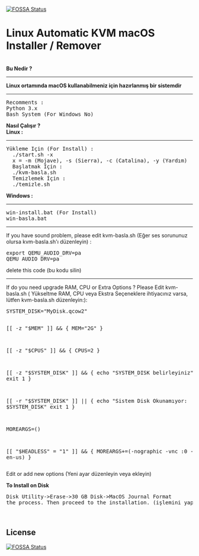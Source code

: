 [![FOSSA Status](https://app.fossa.io/api/projects/git%2Bgithub.com%2Falicangonullu%2Flinux-macos-virtual.svg?type=shield)](https://app.fossa.io/projects/git%2Bgithub.com%2Falicangonullu%2Flinux-macos-virtual?ref=badge_shield)

<h1>Linux Automatic KVM macOS Installer / Remover</h1>
<br>
<b>Bu Nedir ?</b>
<hr></hr>
<b>Linux ortamında macOS kullanabilmeniz için hazırlanmış bir sistemdir</b>
<hr></hr>
<pre>
Recomments : 
Python 3.x
Bash System (For Windows No)</pre>
<b>Nasıl Çalışır ?</b>
<br>
<b> Linux : </b>
<hr></hr>
<pre>Yükleme Için (For Install) :
  ./start.sh -x
  x = -m (Mojave), -s (Sierra), -c (Catalina), -y (Yardım)
  Başlatmak İçin :
  ./kvm-basla.sh
  Temizlemek İçin :
  ./temizle.sh
</pre>
<b> Windows : </b>
<hr></hr>
<pre>
win-install.bat (For Install)
win-basla.bat
</pre>
<hr></hr>
If you have sound problem, please edit kvm-basla.sh (Eğer ses sorununuz olursa kvm-basla.sh'ı düzenleyin) :
<pre>
export QEMU_AUDIO_DRV=pa
QEMU_AUDIO_DRV=pa
</pre>
delete this code (bu kodu silin)
<hr></hr>
If do you need upgrade RAM, CPU or Extra Options ? Please Edit kvm-basla.sh ( Yükseltme RAM, CPU veya Ekstra Seçeneklere ihtiyacınız varsa, lütfen kvm-basla.sh düzenleyin:):
<pre>
SYSTEM_DISK="MyDisk.qcow2"

[[ -z "$MEM" ]] && {
	MEM="2G"
}

[[ -z "$CPUS" ]] && {
	CPUS=2
}

[[ -z "$SYSTEM_DISK" ]] && {
    echo "SYSTEM_DISK belirleyiniz"
    exit 1
}

[[ -r "$SYSTEM_DISK" ]] || {
    echo "Sistem Disk Okunamıyor: $SYSTEM_DISK"
    exit 1
}

MOREARGS=()

[[ "$HEADLESS" = "1" ]] && {
    MOREARGS+=(-nographic -vnc :0 -k en-us)
}
</pre>
Edit or add new options (Yeni ayar düzenleyin veya ekleyin)

<b>To Install on Disk</b>
<pre>Disk Utility->Erase->30 GB Disk->MacOS Journal Format
the process. Then proceed to the installation. (işlemini yapın. Ardından kuruluma geçin.)</pre>
<br>


## License
[![FOSSA Status](https://app.fossa.io/api/projects/git%2Bgithub.com%2Falicangonullu%2Flinux-macos-virtual.svg?type=large)](https://app.fossa.io/projects/git%2Bgithub.com%2Falicangonullu%2Flinux-macos-virtual?ref=badge_large)